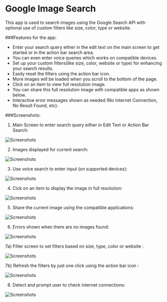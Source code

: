 Google Image Search 
=================

This app is used to search images using the Google Search API with optional use of custom filters like size, color, type or website.

###Features for the app:

* Enter your search query either in the edit text on the main screen to get started or in the action bar search area.
* You can even enter voice queries which works on compatible devices.
* Set up your custom filters(like size, color, website or type) for enhancing your search results.
* Easily reset the filters using the action bar icon.
* More images will be loaded when you scroll to the bottom of the page.
* Click on an item to view full resolution image.
* You can share this full resolution image with compatible apps as shown below.
* Interactive error messages shown as needed (No Internet Connection, No Result Found, etc).

###Screenshots:

1) Main Screen to enter search query either in Edit Text or Action Bar Search:

![Screenshots](/sampleapk/1-Mainscreen.png "Screenshot MainScreen")

2) Images displayed for current search:

![Screenshots](/sampleapk/2-CurrentSearch.png "Screenshot current search")

3) Use voice search to enter input (on supported devices):

![Screenshots](/sampleapk/3-VoiceSearch.png "Screenshot Voice Search")

4) Cick on an item to display the image in full resolution:

![Screenshots](/sampleapk/4-ImageDisplay.png "Screenshot Image Display")

5) Share the current image using the compatible applications:

![Screenshots](/sampleapk/5-ShareImage.png "Screenshot Share Image")

6) Errors shown when there are no images found:

![Screenshots](/sampleapk/6-NoResult.png "Screenshot No Results Found")

7a) Filter screen to set filters based on size, type, color or website :

![Screenshots](/sampleapk/7a-FilledFilterScreen.png "Screenshot Filter Screen")

7b) Refresh the filters by just one click using the action bar icon :

![Screenshots](/sampleapk/7b-RefreshFilters.png "Screenshot Refresh Filters")

8) Detect and prompt user to check internet connections:

![Screenshots](/sampleapk/8-NoInternet.png "Screenshot No Internet")

